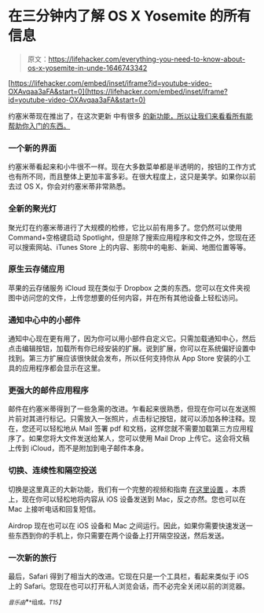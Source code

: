 # 在三分钟内了解 OS X Yosemite 的所有信息

> 原文：<https://lifehacker.com/everything-you-need-to-know-about-os-x-yosemite-in-unde-1646743342>

 [https://lifehacker.com/embed/inset/iframe?id=youtube-video-OXAvqaa3aFA&start=0](https://lifehacker.com/embed/inset/iframe?id=youtube-video-OXAvqaa3aFA&start=0) 

约塞米蒂现在推出了，在这次更新 中有很多 [的新功能，所以让我们来看看所有能帮助你入门的东西。](http://lifehacker.com/all-the-new-stuff-in-os-x-10-10-yosemite-1584870045)



### 一个新的界面

约塞米蒂看起来和小牛很不一样。现在大多数菜单都是半透明的，按钮的工作方式也有所不同，而且整体上更加丰富多彩。在很大程度上，这只是美学。如果你以前去过 OS X，你会对约塞米蒂非常熟悉。

### 全新的聚光灯

聚光灯在约塞米蒂进行了大规模的检修，它比以前有用多了。您仍然可以使用 Command+空格键启动 Spotlight，但是除了搜索应用程序和文件之外，您现在还可以搜索网站、iTunes Store 上的内容、影院中的电影、新闻、地图位置等等。

### 原生云存储应用

苹果的云存储服务 iCloud 现在类似于 Dropbox 之类的东西。您可以在文件夹视图中访问您的文件，上传您想要的任何内容，并在所有其他设备上轻松访问。

### 通知中心中的小部件

通知中心现在更有用了，因为你可以用小部件自定义它。只需加载通知中心，然后点击编辑按钮，加载所有你已经安装的扩展。说到扩展，你可以在系统偏好设置中找到。第三方扩展应该很快就会发布，所以任何支持你从 App Store 安装的小工具的应用程序都会显示在这里。

### 更强大的邮件应用程序

邮件在约塞米蒂得到了一些急需的改进。乍看起来很熟悉，但现在你可以在发送照片前对其进行标记。只需放入一张照片，点击标记按钮，就可以添加各种注释。现在，您还可以轻松地从 Mail 签署 pdf 和文档，这样您就不需要加载第三方应用程序了。如果您将大文件发送给某人，您可以使用 Mail Drop 上传它。这会将文稿上传到 iCloud，而不是附加到电子邮件本身。

### 切换、连续性和隔空投送

切换是这里真正的大新功能，我们有一个完整的视频和指南 [在这里设置](http://lifehacker.com/how-to-set-up-and-use-handoff-in-yosemite-and-ios-8-1646745583) 。本质上，现在你可以轻松地将内容从 iOS 设备发送到 Mac，反之亦然。您也可以在 Mac 上接听电话和回复短信。

Airdrop 现在也可以在 iOS 设备和 Mac 之间运行。因此，如果你需要快速发送一些东西到你的手机上，你只需要在两个设备上打开隔空投送，然后发送。

### 一次新的旅行

最后，Safari 得到了相当大的改进。它现在只是一个工具栏，看起来类似于 iOS 上的 Safari。您现在也可以打开私人浏览会话，而不必完全关闭以前的浏览器。

<small>*音乐由*</small>[<small></small>](http://freemusicarchive.org/music/Plurabelle/Money_Blood_and_Light/Ropes)*<small>*组成。*T15】</small>*